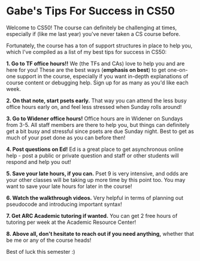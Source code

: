 # Gabe's Tips For Success in CS50

Welcome to CS50! The course can definitely be challenging at times, especially if (like me last year) you've never taken a CS course before. 

Fortunately, the course has a ton of support structures in place to help you, which I've compiled as a list of my best tips for success in CS50:

**1. Go to TF office hours!!** We (the TFs and CAs) love to help you and are here for you! These are the best ways (**emphasis on best**) to get one-on-one support in the course, especially if you want in-depth explanations of course content or debugging help. Sign up for as many as you'd like each week.

**2. On that note, start psets early.** That way you can attend the less busy office hours early on, and feel less stressed when Sunday rolls around!

**3. Go to Widener office hours!** Office hours are in Widener on Sundays from 3-5. All staff members are there to help you, but things can definitely get a bit busy and stressful since psets are due Sunday night. Best to get as much of your pset done as you can before then!

**4. Post questions on Ed!** Ed is a great place to get asynchronous online help - post a public or private question and staff or other students will respond and help you out!

**5. Save your late hours, if you can.** Pset 9 is very intensive, and odds are your other classes will be taking up more time by this point too. You may want to save your late hours for later in the course!

**6. Watch the walkthrough videos.** Very helpful in terms of planning out pseudocode and introducing important syntax!

**7. Get ARC Academic tutoring if wanted.** You can get 2 free hours of tutoring per week at the Academic Resource Center!

**8. Above all, don't hesitate to reach out if you need anything,** whether that be me or any of the course heads!

Best of luck this semester :)

